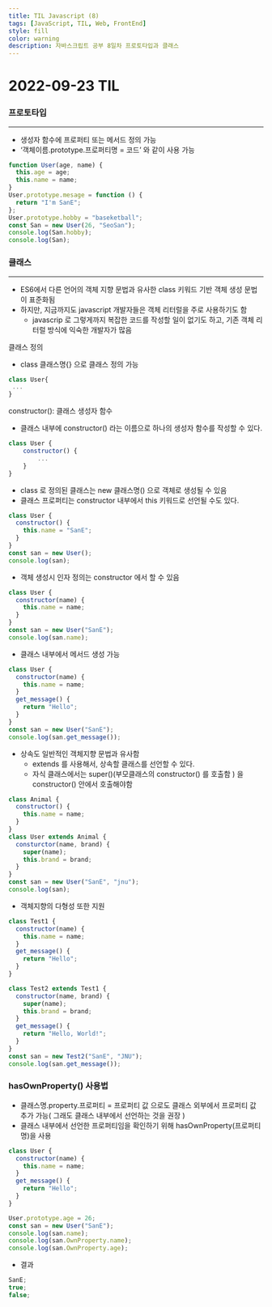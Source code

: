```yaml
---
title: TIL Javascript (8)
tags: [JavaScript, TIL, Web, FrontEnd]
style: fill
color: warning
description: 자바스크립트 공부 8일차 프로토타입과 클래스
---
```


# 2022-09-23 TIL

### 프로토타입

---

- 생성자 함수에 프로퍼티 또는 메서드 정의 가능
- ‘객체이름.prototype.프로퍼티명 = 코드’ 와 같이 사용 가능

```jsx
function User(age, name) {
  this.age = age;
  this.name = name;
}
User.prototype.mesage = function () {
  return "I'm SanE";
};
User.prototype.hobby = "baseketball";
const San = new User(26, "SeoSan");
console.log(San.hobby);
console.log(San);
```

### 클래스

---

- ES6에서 다른 언어의 객체 지향 문법과 유사한 class 키워드 기반 객체 생성 문법이 표준화됨
- 하지만, 지금까지도 javascript 개발자들은 객체 리터럴을 주로 사용하기도 함
  - javascrip 로 그렇게까지 복잡한 코드를 작성할 일이 없기도 하고, 기존 객체 리터럴 방식에 익숙한 개발자가 많음

클래스 정의

- class 클래스명{} 으로 클래스 정의 가능

```jsx
class User{
 ...
}
```

constructor(): 클래스 생성자 함수

- 클래스 내부에 constructor() 라는 이름으로 하나의 생성자 함수를 작성할 수 있다.

```jsx
class User {
	constructor() {
		...
	}
}
```

- class 로 정의된 클래스는 new 클래스명() 으로 객체로 생성될 수 있음
- 클래스 프로퍼티는 constructor 내부에서 this 키워드로 선언될 수도 있다.

```jsx
class User {
  constructor() {
    this.name = "SanE";
  }
}
const san = new User();
console.log(san);
```

- 객체 생성시 인자 정의는 constructor 에서 할 수 있음

```jsx
class User {
  constructor(name) {
    this.name = name;
  }
}
const san = new User("SanE");
console.log(san.name);
```

- 클래스 내부에서 메서드 생성 가능

```jsx
class User {
  constructor(name) {
    this.name = name;
  }
  get_message() {
    return "Hello";
  }
}
const san = new User("SanE");
console.log(san.get_message());
```

- 상속도 일반적인 객체지향 문법과 유사함
  - extends 를 사용해서, 상속할 클래스를 선언할 수 있다.
  - 자식 클래스에서는 super()(부모클래스의 constructor() 를 호출함 ) 을 constructor() 안에서 호출해야함

```jsx
class Animal {
  constructor() {
    this.name = name;
  }
}
class User extends Animal {
  consturctor(name, brand) {
    super(name);
    this.brand = brand;
  }
}
const san = new User("SanE", "jnu");
console.log(san);
```

- 객체지향의 다형성 또한 지원

```jsx
class Test1 {
  constructor(name) {
    this.name = name;
  }
  get_message() {
    return "Hello";
  }
}

class Test2 extends Test1 {
  constructor(name, brand) {
    super(name);
    this.brand = brand;
  }
  get_message() {
    return "Hello, World!";
  }
}
const san = new Test2("SanE", "JNU");
console.log(san.get_message());
```

### hasOwnProperty() 사용법

- 클래스명.property.프로퍼티 = 프로퍼티 값 으로도 클래스 외부에서 프로퍼티 값 추가 가능( 그래도 클래스 내부에서 선언하는 것을 권장 )
- 클래스 내부에서 선언한 프로퍼티임을 확인하기 위해 hasOwnProperty(프로퍼티명)을 사용

```jsx
class User {
  constructor(name) {
    this.name = name;
  }
  get_message() {
    return "Hello";
  }
}

User.prototype.age = 26;
const san = new User("SanE");
console.log(san.name);
console.log(san.OwnProperty.name);
console.log(san.OwnProperty.age);
```

- 결과

```jsx
SanE;
true;
false;
```
